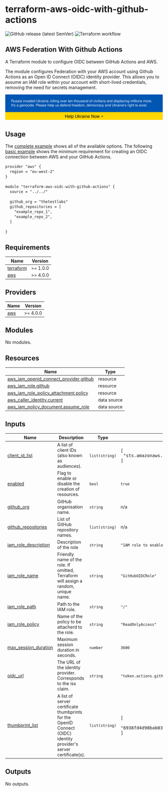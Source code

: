# terraform-aws-oidc-with-github-actions

![GitHub release (latest SemVer)](https://img.shields.io/github/v/release/thetestlabs/terraform-aws-oidc-with-github-actions?display_name=tag&sort=semver)
![Terraform workflow](https://github.com/thetestlabs/terraform-aws-oidc-with-github-actions/actions/workflows/terraform.yml/badge.svg) 

## AWS Federation With Github Actions

A Terraform module to configure OIDC between GitHub Actions and AWS.

The module configures Federation with your AWS account using Github Actions as an Open ID Connect (OIDC) identity provider. This allows you to assume an IAM role within your account with short-lived credentials, removing the need for secrets management.

[![SWUbanner](https://raw.githubusercontent.com/vshymanskyy/StandWithUkraine/main/banner2-direct.svg)](https://github.com/vshymanskyy/StandWithUkraine/blob/main/docs/README.md)

## Usage

The [complete example](examples/complete/main.tf) shows all of the available options. The following [basic example](examples/basic/main.tf) shows the minimum requirement for creating an OIDC connection between AWS and your GitHub Actions.


```hcl
provider "aws" {
  region = "eu-west-2"
}

module "terraform-aws-oidc-with-github-actions" {
  source = "../../"

  github_org = "thetestlabs"
  github_repositories = [
    "example_repo_1",
    "example_repo_2",
  ]

}
```

<!-- BEGIN_TF_DOCS -->
## Requirements

| Name | Version |
|------|---------|
| <a name="requirement_terraform"></a> [terraform](#requirement\_terraform) | >= 1.0.0 |
| <a name="requirement_aws"></a> [aws](#requirement\_aws) | >= 4.0.0 |

## Providers

| Name | Version |
|------|---------|
| <a name="provider_aws"></a> [aws](#provider\_aws) | >= 4.0.0 |

## Modules

No modules.

## Resources

| Name | Type |
|------|------|
| [aws_iam_openid_connect_provider.github](https://registry.terraform.io/providers/hashicorp/aws/latest/docs/resources/iam_openid_connect_provider) | resource |
| [aws_iam_role.github](https://registry.terraform.io/providers/hashicorp/aws/latest/docs/resources/iam_role) | resource |
| [aws_iam_role_policy_attachment.policy](https://registry.terraform.io/providers/hashicorp/aws/latest/docs/resources/iam_role_policy_attachment) | resource |
| [aws_caller_identity.current](https://registry.terraform.io/providers/hashicorp/aws/latest/docs/data-sources/caller_identity) | data source |
| [aws_iam_policy_document.assume_role](https://registry.terraform.io/providers/hashicorp/aws/latest/docs/data-sources/iam_policy_document) | data source |

## Inputs

| Name | Description | Type | Default | Required |
|------|-------------|------|---------|:--------:|
| <a name="input_client_id_list"></a> [client\_id\_list](#input\_client\_id\_list) | A list of client IDs (also known as audiences). | `list(string)` | <pre>[<br>  "sts.amazonaws.com"<br>]</pre> | no |
| <a name="input_enabled"></a> [enabled](#input\_enabled) | Flag to enable or disable the creation of resources. | `bool` | `true` | no |
| <a name="input_github_org"></a> [github\_org](#input\_github\_org) | GitHub organisation name. | `string` | n/a | yes |
| <a name="input_github_repositories"></a> [github\_repositories](#input\_github\_repositories) | List of GitHub repository names. | `list(string)` | n/a | yes |
| <a name="input_iam_role_description"></a> [iam\_role\_description](#input\_iam\_role\_description) | Description of the role | `string` | `"IAM role to enable GitHub OIDC access"` | no |
| <a name="input_iam_role_name"></a> [iam\_role\_name](#input\_iam\_role\_name) | Friendly name of the role. If omitted, Terraform will assign a random, unique name. | `string` | `"GitHubOIDCRole"` | no |
| <a name="input_iam_role_path"></a> [iam\_role\_path](#input\_iam\_role\_path) | Path to the IAM role. | `string` | `"/"` | no |
| <a name="input_iam_role_policy"></a> [iam\_role\_policy](#input\_iam\_role\_policy) | Name of the policy to be attacherd to the role. | `string` | `"ReadOnlyAccess"` | no |
| <a name="input_max_session_duration"></a> [max\_session\_duration](#input\_max\_session\_duration) | Maximum session duration in seconds. | `number` | `3600` | no |
| <a name="input_oidc_url"></a> [oidc\_url](#input\_oidc\_url) | The URL of the identity provider. Corresponds to the iss claim. | `string` | `"token.actions.githubusercontent.com"` | no |
| <a name="input_thumbprint_list"></a> [thumbprint\_list](#input\_thumbprint\_list) | A list of server certificate thumbprints for the OpenID Connect (OIDC) identity provider's server certificate(s). | `list(string)` | <pre>[<br>  "6938fd4d98bab03faadb97b34396831e3780aea1"<br>]</pre> | no |

## Outputs

No outputs.
<!-- END_TF_DOCS -->